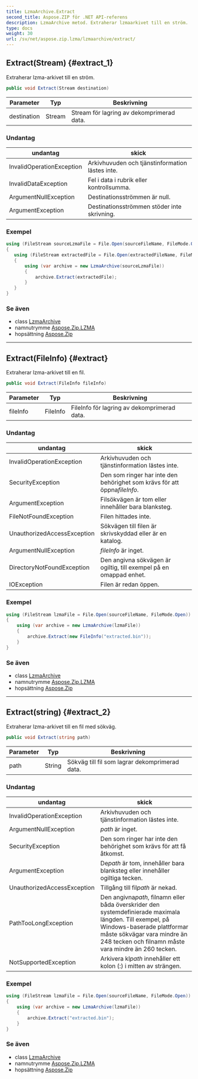 ```yaml
---
title: LzmaArchive.Extract
second_title: Aspose.ZIP för .NET API-referens
description: LzmaArchive metod. Extraherar lzmaarkivet till en ström.
type: docs
weight: 30
url: /sv/net/aspose.zip.lzma/lzmaarchive/extract/
---
```

## Extract(Stream) {#extract_1}

Extraherar lzma-arkivet till en ström.

```csharp
public void Extract(Stream destination)
```

| Parameter | Typ | Beskrivning |
| --- | --- | --- |
| destination | Stream | Stream för lagring av dekomprimerad data. |

### Undantag

| undantag | skick |
| --- | --- |
| InvalidOperationException | Arkivhuvuden och tjänstinformation lästes inte. |
| InvalidDataException | Fel i data i rubrik eller kontrollsumma. |
| ArgumentNullException | Destinationsströmmen är null. |
| ArgumentException | Destinationsströmmen stöder inte skrivning. |

### Exempel

```csharp
using (FileStream sourceLzmaFile = File.Open(sourceFileName, FileMode.Open))
{
   using (FileStream extractedFile = File.Open(extractedFileName, FileMode.Create))
   {
       using (var archive = new LzmaArchive(sourceLzmaFile))
       {
           archive.Extract(extractedFile);
       }
   }
}
```

### Se även

* class [LzmaArchive](../)
* namnutrymme [Aspose.Zip.LZMA](../../lzmaarchive/)
* hopsättning [Aspose.Zip](../../../)

---

## Extract(FileInfo) {#extract}

Extraherar lzma-arkivet till en fil.

```csharp
public void Extract(FileInfo fileInfo)
```

| Parameter | Typ | Beskrivning |
| --- | --- | --- |
| fileInfo | FileInfo | FileInfo för lagring av dekomprimerad data. |

### Undantag

| undantag | skick |
| --- | --- |
| InvalidOperationException | Arkivhuvuden och tjänstinformation lästes inte. |
| SecurityException | Den som ringer har inte den behörighet som krävs för att öppna*fileInfo*. |
| ArgumentException | Filsökvägen är tom eller innehåller bara blanksteg. |
| FileNotFoundException | Filen hittades inte. |
| UnauthorizedAccessException | Sökvägen till filen är skrivskyddad eller är en katalog. |
| ArgumentNullException | *fileInfo* är inget. |
| DirectoryNotFoundException | Den angivna sökvägen är ogiltig, till exempel på en omappad enhet. |
| IOException | Filen är redan öppen. |

### Exempel

```csharp
using (FileStream lzmaFile = File.Open(sourceFileName, FileMode.Open))
{
    using (var archive = new LzmaArchive(lzmaFile))
    {
        archive.Extract(new FileInfo("extracted.bin"));
    }
}
```

### Se även

* class [LzmaArchive](../)
* namnutrymme [Aspose.Zip.LZMA](../../lzmaarchive/)
* hopsättning [Aspose.Zip](../../../)

---

## Extract(string) {#extract_2}

Extraherar lzma-arkivet till en fil med sökväg.

```csharp
public void Extract(string path)
```

| Parameter | Typ | Beskrivning |
| --- | --- | --- |
| path | String | Sökväg till fil som lagrar dekomprimerad data. |

### Undantag

| undantag | skick |
| --- | --- |
| InvalidOperationException | Arkivhuvuden och tjänstinformation lästes inte. |
| ArgumentNullException | *path* är inget. |
| SecurityException | Den som ringer har inte den behörighet som krävs för att få åtkomst. |
| ArgumentException | De*path* är tom, innehåller bara blanksteg eller innehåller ogiltiga tecken. |
| UnauthorizedAccessException | Tillgång till fil*path* är nekad. |
| PathTooLongException | Den angivna*path*, filnamn eller båda överskrider den systemdefinierade maximala längden. Till exempel, på Windows-baserade plattformar måste sökvägar vara mindre än 248 tecken och filnamn måste vara mindre än 260 tecken. |
| NotSupportedException | Arkivera kl*path* innehåller ett kolon (:) i mitten av strängen. |

### Exempel

```csharp
using (FileStream lzmaFile = File.Open(sourceFileName, FileMode.Open))
{
    using (var archive = new LzmaArchive(lzmaFile))
    {
        archive.Extract("extracted.bin");
    }
}
```

### Se även

* class [LzmaArchive](../)
* namnutrymme [Aspose.Zip.LZMA](../../lzmaarchive/)
* hopsättning [Aspose.Zip](../../../)


